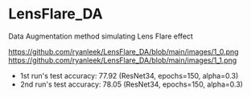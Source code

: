 # LensFlare_DA
Data Augmentation method simulating Lens Flare effect

https://github.com/ryanleek/LensFlare_DA/blob/main/images/1_0.png https://github.com/ryanleek/LensFlare_DA/blob/main/images/1_1.png

- 1st run's test accuracy: 77.92 (ResNet34, epochs=150, alpha=0.3)
- 2nd run's test accuracy: 78.05 (ResNet34, epochs=150, alpha=0.3)
